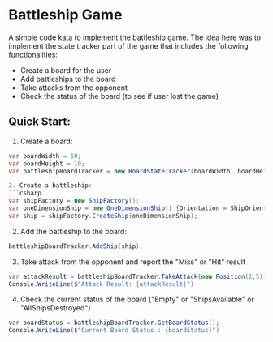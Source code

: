# Battleship Game
A simple code kata to implement the battleship game. The idea here was to implement the state tracker part of the game that includes the following functionalities:

* Create a board for the user
* Add battleships to the board
* Take attacks from the opponent
* Check the status of the board (to see if user lost the game)


## Quick Start:

1. Create a board:
```csharp
var boardWidth = 10;
var boardHeight = 10;
var battleshipBoardTracker = new BoardStateTracker(boardWidth, boardHeight);

2. Create a battleship:
```csharp
var shipFactory = new ShipFactory();
var oneDimensionShip = new OneDimensionShip() {Orientation = ShipOrientation.Horizontal, StartPosition = new Position(2,3), Length = 3};
var ship = shipFactory.CreateShip(oneDimensionShip);
```

2. Add the battleship to the board:

```csharp
battleshipBoardTracker.AddShip(ship);
```

3. Take attack from the opponent and report the "Miss" or "Hit" result
```csharp
var attackResult = battleshipBoardTracker.TakeAttack(new Position(2,5));
Console.WriteLine($"Attack Result: {attackResult}")
```

4. Check the current status of the board ("Empty" or "ShipsAvailable" or "AllShipsDestroyed")
```csharp
var boardStatus = battleshipBoardTracker.GetBoardStatus();
Console.WriteLine($"Current Board Status : {boardStatus}")
```